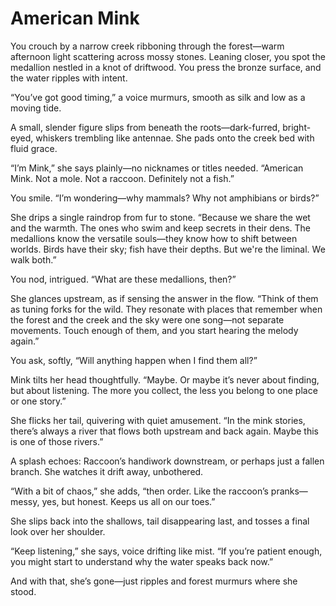 # American Mink

You crouch by a narrow creek ribboning through the forest—warm afternoon light scattering across mossy stones. Leaning closer, you spot the medallion nestled in a knot of driftwood. You press the bronze surface, and the water ripples with intent.

“You’ve got good timing,” a voice murmurs, smooth as silk and low as a moving tide.

A small, slender figure slips from beneath the roots—dark-furred, bright-eyed, whiskers trembling like antennae. She pads onto the creek bed with fluid grace.

“I’m Mink,” she says plainly—no nicknames or titles needed. “American Mink. Not a mole. Not a raccoon. Definitely not a fish.”

You smile. “I’m wondering—why mammals? Why not amphibians or birds?”

She drips a single raindrop from fur to stone. “Because we share the wet and the warmth. The ones who swim and keep secrets in their dens. The medallions know the versatile souls—they know how to shift between worlds. Birds have their sky; fish have their depths. But we're the liminal. We walk both.”

You nod, intrigued. “What are these medallions, then?”

She glances upstream, as if sensing the answer in the flow. “Think of them as tuning forks for the wild. They resonate with places that remember when the forest and the creek and the sky were one song—not separate movements. Touch enough of them, and you start hearing the melody again.”

You ask, softly, “Will anything happen when I find them all?”

Mink tilts her head thoughtfully. “Maybe. Or maybe it’s never about finding, but about listening. The more you collect, the less you belong to one place or one story.”

She flicks her tail, quivering with quiet amusement. “In the mink stories, there’s always a river that flows both upstream and back again. Maybe this is one of those rivers.”

A splash echoes: Raccoon’s handiwork downstream, or perhaps just a fallen branch. She watches it drift away, unbothered.

“With a bit of chaos,” she adds, “then order. Like the raccoon’s pranks—messy, yes, but honest. Keeps us all on our toes.”

She slips back into the shallows, tail disappearing last, and tosses a final look over her shoulder.

“Keep listening,” she says, voice drifting like mist. “If you’re patient enough, you might start to understand why the water speaks back now.”

And with that, she’s gone—just ripples and forest murmurs where she stood.
